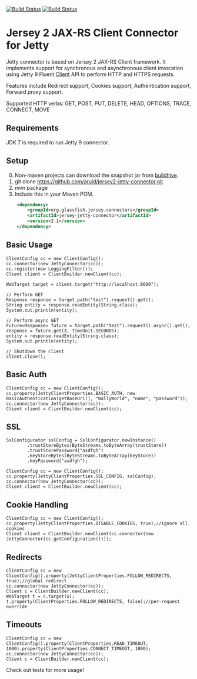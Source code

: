 [![Build Status](https://travis-ci.org/aruld/jersey2-jetty-connector.png)](https://travis-ci.org/aruld/jersey2-jetty-connector)
[![Build Status](https://buildhive.cloudbees.com/job/aruld/job/jersey2-jetty-connector/org.glassfish.jersey.connectors$jersey-jetty-connector/badge/icon)](https://buildhive.cloudbees.com/job/aruld/job/jersey2-jetty-connector/org.glassfish.jersey.connectors$jersey-jetty-connector/)

Jersey 2 JAX-RS Client Connector for Jetty
===============================

Jetty connector is based on Jersey 2 JAX-RS Client framework. It implements support for synchronous and
asynchronous client invocation using Jetty 9 Fluent [Client](http://www.eclipse.org/jetty/documentation/current/clients.html) API to perform HTTP and HTTPS requests.

Features include Redirect support, Cookies support, Authentication support, Forward proxy support.

Supported HTTP verbs: GET, POST, PUT, DELETE, HEAD, OPTIONS, TRACE, CONNECT, MOVE

Requirements
----

JDK 7 is required to run Jetty 9 connector.

Setup
-----

0. Non-maven projects can download the snapshot jar from [buildhive](https://buildhive.cloudbees.com/job/aruld/job/jersey2-jetty-connector/org.glassfish.jersey.connectors$jersey-jetty-connector/lastSuccessfulBuild/artifact/).
1. git clone https://github.com/aruld/jersey2-jetty-connector.git
2. mvn package
3. Include this in your Maven POM.

```xml
    <dependency>
        <groupId>org.glassfish.jersey.connectors</groupId>
        <artifactId>jersey-jetty-connector</artifactId>
        <version>2.1</version>
    </dependency>
```


Basic Usage
-----

    ClientConfig cc = new ClientConfig();
    cc.connector(new JettyConnector(cc));
    cc.register(new LoggingFilter());
    Client client = ClientBuilder.newClient(cc);

    WebTarget target = client.target("http://localhost:8080");

    // Perform GET
    Response response = target.path("test").request().get();
    String entity = response.readEntity(String.class);
    System.out.println(entity);

    // Perform async GET
    Future<Response> future = target.path("test").request().async().get();
    response = future.get(3, TimeUnit.SECONDS);
    entity = response.readEntity(String.class);
    System.out.println(entity);

    // Shutdown the client
    client.close();


Basic Auth
-----

    ClientConfig cc = new ClientConfig();
    cc.property(JettyClientProperties.BASIC_AUTH, new BasicAuthentication(getBaseUri(), "WallyWorld", "name", "password"));
    cc.connector(new JettyConnector(cc));
    Client client = ClientBuilder.newClient(cc);

SSL
---

    SslConfigurator sslConfig = SslConfigurator.newInstance()
            .trustStoreBytes(ByteStreams.toByteArray(trustStore))
            .trustStorePassword("asdfgh")
            .keyStoreBytes(ByteStreams.toByteArray(keyStore))
            .keyPassword("asdfgh");

    ClientConfig cc = new ClientConfig();
    cc.property(JettyClientProperties.SSL_CONFIG, sslConfig);
    cc.connector(new JettyConnector(cc));
    Client client = ClientBuilder.newClient(cc);

Cookie Handling
-------

    ClientConfig cc = new ClientConfig();
    cc.property(JettyClientProperties.DISABLE_COOKIES, true);//ignore all cookies
    Client client = ClientBuilder.newClient(cc.connector(new JettyConnector(cc.getConfiguration())));

Redirects
------

    ClientConfig cc = new ClientConfig().property(JettyClientProperties.FOLLOW_REDIRECTS, true);//global redirect
    cc.connector(new JettyConnector(cc));
    Client c = ClientBuilder.newClient(cc);
    WebTarget t = c.target(u);
    t.property(ClientProperties.FOLLOW_REDIRECTS, false);//per-request override

Timeouts
------

    ClientConfig cc = new ClientConfig().property(ClientProperties.READ_TIMEOUT, 1000).property(ClientProperties.CONNECT_TIMEOUT, 1000);
    cc.connector(new JettyConnector(cc));
    Client c = ClientBuilder.newClient(cc);

Check out tests for more usage!